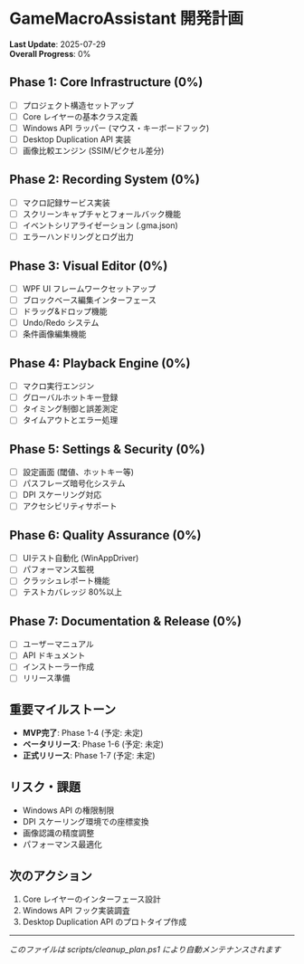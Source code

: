 # GameMacroAssistant 開発計画

**Last Update**: 2025-07-29  
**Overall Progress**: 0%

## Phase 1: Core Infrastructure (0%)
- [ ] プロジェクト構造セットアップ
- [ ] Core レイヤーの基本クラス定義
- [ ] Windows API ラッパー (マウス・キーボードフック)
- [ ] Desktop Duplication API 実装
- [ ] 画像比較エンジン (SSIM/ピクセル差分)

## Phase 2: Recording System (0%)
- [ ] マクロ記録サービス実装
- [ ] スクリーンキャプチャとフォールバック機能
- [ ] イベントシリアライゼーション (.gma.json)
- [ ] エラーハンドリングとログ出力

## Phase 3: Visual Editor (0%)
- [ ] WPF UI フレームワークセットアップ
- [ ] ブロックベース編集インターフェース
- [ ] ドラッグ&ドロップ機能
- [ ] Undo/Redo システム
- [ ] 条件画像編集機能

## Phase 4: Playback Engine (0%)
- [ ] マクロ実行エンジン
- [ ] グローバルホットキー登録
- [ ] タイミング制御と誤差測定
- [ ] タイムアウトとエラー処理

## Phase 5: Settings & Security (0%)
- [ ] 設定画面 (閾値、ホットキー等)
- [ ] パスフレーズ暗号化システム
- [ ] DPI スケーリング対応
- [ ] アクセシビリティサポート

## Phase 6: Quality Assurance (0%)
- [ ] UIテスト自動化 (WinAppDriver)
- [ ] パフォーマンス監視
- [ ] クラッシュレポート機能
- [ ] テストカバレッジ 80%以上

## Phase 7: Documentation & Release (0%)
- [ ] ユーザーマニュアル
- [ ] API ドキュメント
- [ ] インストーラー作成
- [ ] リリース準備

## 重要マイルストーン
- **MVP完了**: Phase 1-4 (予定: 未定)
- **ベータリリース**: Phase 1-6 (予定: 未定)
- **正式リリース**: Phase 1-7 (予定: 未定)

## リスク・課題
- Windows API の権限制限
- DPI スケーリング環境での座標変換
- 画像認識の精度調整
- パフォーマンス最適化

## 次のアクション
1. Core レイヤーのインターフェース設計
2. Windows API フック実装調査
3. Desktop Duplication API のプロトタイプ作成

---
*このファイルは scripts/cleanup_plan.ps1 により自動メンテナンスされます*